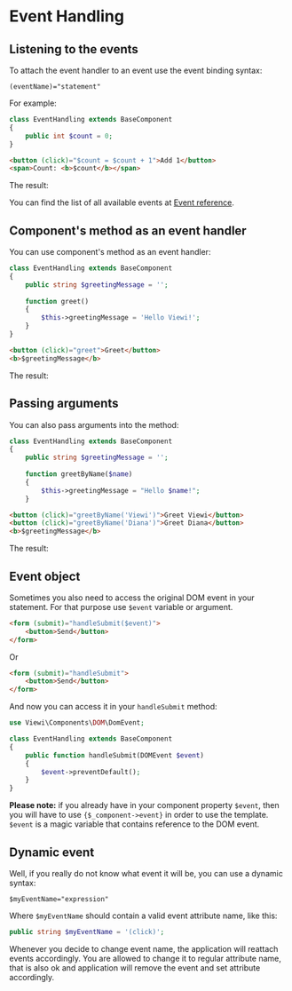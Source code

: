 # Event Handling

## Listening to the events

To attach the event handler to an event use the event binding syntax:

```
(eventName)="statement"
```

For example:

```php
class EventHandling extends BaseComponent
{
    public int $count = 0;
}
```

```html
<button (click)="$count = $count + 1">Add 1</button>
<span>Count: <b>$count</b></span>
```

The result:

<EventHandling />

You can find the list of all available events at 
<a href="https://developer.mozilla.org/en-US/docs/Web/Events" target="_blank" rel="noopener noreferrer">Event reference</a>.

## Component's method as an event handler

You can use component's method as an event handler:

```php
class EventHandling extends BaseComponent
{
    public string $greetingMessage = '';
    
    function greet()
    {
        $this->greetingMessage = 'Hello Viewi!';
    }
}
```

```html
<button (click)="greet">Greet</button>
<b>$greetingMessage</b>
```

The result:

<GreetExample />

## Passing arguments

You can also pass arguments into the method:

```php
class EventHandling extends BaseComponent
{
    public string $greetingMessage = '';
    
    function greetByName($name)
    {
        $this->greetingMessage = "Hello $name!";
    }
```

```html
<button (click)="greetByName('Viewi')">Greet Viewi</button>
<button (click)="greetByName('Diana')">Greet Diana</button>
<b>$greetingMessage</b>
```

The result:

<GreetByNameExample />

## Event object

Sometimes you also need to access the original DOM event in your statement. For that purpose use `$event` variable or argument.

```html
<form (submit)="handleSubmit($event)">
    <button>Send</button>
</form>
```

Or

```html
<form (submit)="handleSubmit">
    <button>Send</button>
</form>
```

And now you can access it in your `handleSubmit` method:

```php
use Viewi\Components\DOM\DomEvent;

class EventHandling extends BaseComponent
{
    public function handleSubmit(DOMEvent $event)
    {
        $event->preventDefault();
    }
}
```

**Please note:** if you already have in your component property `$event`, then you will have to use `{$_component->event}` in order to use the template. `$event` is a magic variable that contains reference to the DOM event.

## Dynamic event

Well, if you really do not know what event it will be, you can use a dynamic syntax: 

`$myEventName="expression"`

Where `$myEventName` should contain a valid event attribute name, like this:

```php
public string $myEventName = '(click)';
```

Whenever you decide to change event name, the application will reattach events accordingly. You are allowed to change it to regular attribute name, that is also ok and application will remove the event and set attribute accordingly.